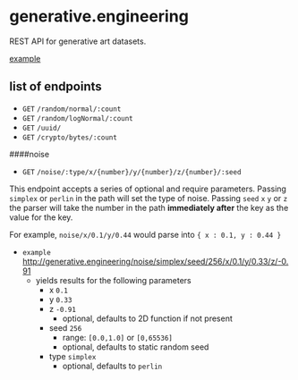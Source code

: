 # generative.engineering
REST API for generative art datasets.

[example](http://generative.engineering/random/normal/3)

list of endpoints
--
* `GET` `/random/normal/:count`
* `GET` `/random/logNormal/:count`
* `GET` `/uuid/`
* `GET` `/crypto/bytes/:count`


####noise
* `GET` `/noise/:type/x/{number}/y/{number}/z/{number}/:seed`

This endpoint accepts a series of optional and require parameters.  Passing `simplex` or `perlin` in the path will set the type of noise.  Passing `seed` `x` `y` or `z` the parser will take the number in the path **immediately after** the key as the value for the key.  

For example, `noise/x/0.1/y/0.44` would parse into `{ x : 0.1, y : 0.44 }`
* `example` http://generative.engineering/noise/simplex/seed/256/x/0.1/y/0.33/z/-0.91
  * yields results for the following parameters
    * x `0.1`
    * y `0.33`
    * z `-0.91`
      * optional, defaults to 2D function if not present
    * seed `256`
      * range: `[0.0,1.0]` or `[0,65536]`
      * optional, defaults to static random seed
    * type `simplex`
      * optional, defaults to `perlin`
